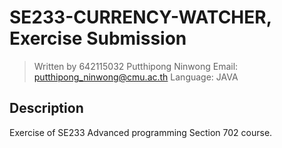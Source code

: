 # SE233-CURRENCY-WATCHER, Exercise Submission
> Written by 642115032 Putthipong Ninwong
> Email: putthipong_ninwong@cmu.ac.th
> Language: JAVA

## Description
Exercise of SE233 Advanced programming Section 702 course.  
